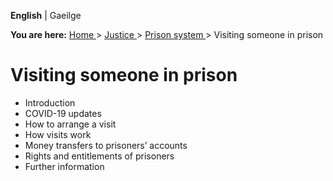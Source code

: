 **English** |  Gaeilge 

**You are here:** [ Home ](/en/) > [ Justice ](/en/justice/) > [ Prison system
](/en/justice/prison-system/) > Visiting someone in prison

#  Visiting someone in prison

  * Introduction 
  * COVID-19 updates 
  * How to arrange a visit 
  * How visits work 
  * Money transfers to prisoners’ accounts 
  * Rights and entitlements of prisoners 
  * Further information 

